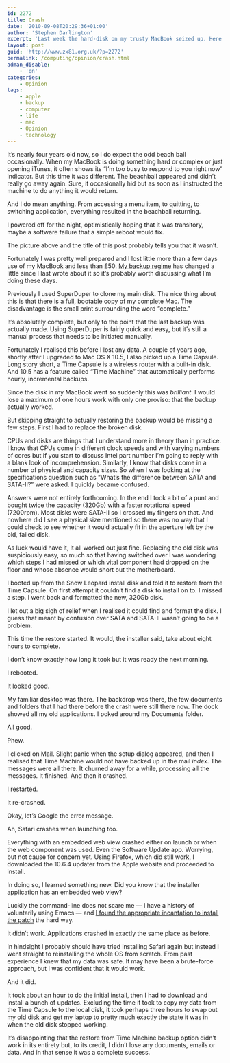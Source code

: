 ```yaml
---
id: 2272
title: Crash
date: '2010-09-08T20:29:36+01:00'
author: 'Stephen Darlington'
excerpt: 'Last week the hard-disk on my trusty MacBook seized up. Here''s how I got it back up and running again.'
layout: post
guid: 'http://www.zx81.org.uk/?p=2272'
permalink: /computing/opinion/crash.html
adman_disable:
    - 'on'
categories:
    - Opinion
tags:
    - apple
    - backup
    - computer
    - life
    - mac
    - Opinion
    - technology
---
```


It’s nearly four years old now, so I do expect the odd beach ball occasionally. When my MacBook is doing something hard or complex or just opening iTunes, it often shows its “I’m too busy to respond to you right now” indicator. But this time it was different. The beachball appeared and didn’t really go away again. Sure, it occasionally hid but as soon as I instructed the machine to do anything it would return.

And I do mean anything. From accessing a menu item, to quitting, to switching application, everything resulted in the beachball returning.

I powered off for the night, optimistically hoping that it was transitory, maybe a software failure that a simple reboot would fix.

The picture above and the title of this post probably tells you that it wasn’t.

Fortunately I was pretty well prepared and I lost little more than a few days use of my MacBook and less than £50. [My backup regime](http://www.zx81.org.uk/computing/opinion/backup.html) has changed a little since I last wrote about it so it’s probably worth discussing what I’m doing these days.

Previously I used SuperDuper to clone my main disk. The nice thing about this is that there is a full, bootable copy of my complete Mac. The disadvantage is the small print surrounding the word “complete.”

It’s absolutely complete, but only to the point that the last backup was actually made. Using SuperDuper is fairly quick and easy, but it’s still a manual process that needs to be initiated manually.

Fortunately I realised this before I lost any data. A couple of years ago, shortly after I upgraded to Mac OS X 10.5, I also picked up a Time Capsule. Long story short, a Time Capsule is a wireless router with a built-in disk. And 10.5 has a feature called “Time Machine” that automatically performs hourly, incremental backups.

Since the disk in my MacBook went so suddenly this was *brilliant*. I would lose a maximum of one hours work with only one proviso: that the backup actually worked.

But skipping straight to actually restoring the backup would be missing a few steps. First I had to replace the broken disk.

CPUs and disks are things that I understand more in theory than in practice. I know that CPUs come in different clock speeds and with varying numbers of cores but if you start to discuss Intel part number I’m going to reply with a blank look of incomprehension. Similarly, I know that disks come in a number of physical and capacity sizes. So when I was looking at the specifications question such as “What’s the difference between SATA and SATA-II?” were asked. I quickly became confused.

Answers were not entirely forthcoming. In the end I took a bit of a punt and bought twice the capacity (320Gb) with a faster rotational speed (7200rpm). Most disks were SATA-II so I crossed my fingers on that. And nowhere did I see a physical size mentioned so there was no way that I could check to see whether it would actually fit in the aperture left by the old, failed disk.

As luck would have it, it all worked out just fine. Replacing the old disk was suspiciously easy, so much so that having switched over I was wondering which steps I had missed or which vital component had dropped on the floor and whose absence would short out the motherboard.

I booted up from the Snow Leopard install disk and told it to restore from the Time Capsule. On first attempt it couldn’t find a disk to install on to. I missed a step. I went back and formatted the new, 320Gb disk.

I let out a big sigh of relief when I realised it could find and format the disk. I guess that meant by confusion over SATA and SATA-II wasn’t going to be a problem.

This time the restore started. It would, the installer said, take about eight hours to complete.

I don’t know exactly how long it took but it was ready the next morning.

I rebooted.

It looked good.

My familiar desktop was there. The backdrop was there, the few documents and folders that I had there before the crash were still there now. The dock showed all my old applications. I poked around my Documents folder.

All good.

Phew.

I clicked on Mail. Slight panic when the setup dialog appeared, and then I realised that Time Machine would not have backed up in the mail *index*. The messages were all there. It churned away for a while, processing all the messages. It finished. And then it crashed.

I restarted.

It re-crashed.

Okay, let’s Google the error message.

Ah, Safari crashes when launching too.

Everything with an embedded web view crashed either on launch or when the web component was used. Even the Software Update app. Worrying, but not cause for concern yet. Using Firefox, which did still work, I downloaded the 10.6.4 updater from the Apple website and proceeded to install.

In doing so, I learned something new. Did you know that the installer application has an embedded web view?

Luckily the command-line does not scare me — I have a history of voluntarily using Emacs — and [I found the appropriate incantation to install the patch](http://hints.macworld.com/article.php?story=20030614230204397) the hard way.

It didn’t work. Applications crashed in exactly the same place as before.

In hindsight I probably should have tried installing Safari again but instead I went straight to reinstalling the whole OS from scratch. From past experience I knew that my data was safe. It may have been a brute-force approach, but I was confident that it would work.

And it did.

It took about an hour to do the initial install, then I had to download and install a bunch of updates. Excluding the time it took to copy my data from the Time Capsule to the local disk, it took perhaps three hours to swap out my old disk and get my laptop to pretty much exactly the state it was in when the old disk stopped working.

It’s disappointing that the restore from Time Machine backup option didn’t work in its entirety but, to its credit, I didn’t lose any documents, emails or data. And in that sense it was a complete success.
